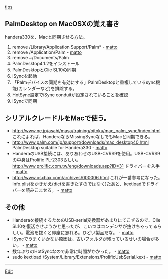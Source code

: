 ---
---
[tips](/tips)

## PalmDesktop on MacOSXの覚え書き
handera330を、Macと同期させる方法。
1. remove /Library/Application Support/Palm* - [matto](/matto) 
1. remove /Application/Palm - [matto](/matto) 
1. remove ~/Documents/Palm
1. PalmDesktop4.1.2をインストール
1. PalmDesktopとClie SL10の同期
1. iSyncを起動
  1. 「Palmデバイスの同期を有効にする」PalmDesktopと重複しているsync機能(カレンダーなど)を排除する。
  1. HotSync設定でiSync conduitが設定されていることを確認
1. iSyncで同期
## シリアルクレードルをMacで使う。
* http://www.ne.jp/asahi/masa/training/oitoku/mac_palm_sync/index.html これによれば、HanderaならMissingSyncなしでもMacと同期できる。
* http://www.palm.com/jp/support/downloads/mac_desktop40.html PalmDesktop suitable for Handera330 - [matto](/matto) 
* HanderaのUSB接続には、ありあわせのUSB-CVRS9を使用。USB-CVRS9の中身はProlific PL-2303らしい。 http://www.prolific.com.tw/eng/downloads.asp?ID=31 ドライバーを入手 - [matto](/matto) 
* http://www.osxhax.com/archives/000006.html これが一番参考になった。Info.plistをかきかえ(dictを書きたすのではなく)たあと、kextloadでドライバーを読みこませる。 - [matto](/matto) 
## その他
* Handeraを接続するためのUSB-serial変換器があまりにてこずるので、Clie SL10を復活させようかと思ったが、こいつはコンデンサが抜けちゃってるらしい。電池を抜くと即座に忘れる。ひどい製品だな。 - [matto](/matto) 
* iSyncでうまくいかない原因は、古いフォルダが残っているせいの場合が多い。 - [matto](/matto) 
* 数年ぶりのHotSyncなので非常に時間がかかった。 - [matto](/matto) 
* sudo kextload /System/Library/Extensions/ProlificUsbSerial.kext  - [matto](/matto) 
<!--  -->



----
[Edit](https://github.com/vitroid/vitroid.github.io/edit/master/MD/PalmDesktopの設定.md)
